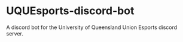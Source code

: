 # UQUEsports-discord-bot
A discord bot for the University of Queensland Union Esports discord server.
